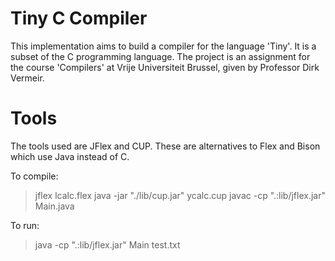 Tiny C Compiler
===============
This implementation aims to build a compiler for the language 'Tiny'.
It is a subset of the C programming language. The project is an assignment 
for the course 'Compilers' at Vrije Universiteit Brussel, given by
Professor Dirk Vermeir.

Tools
=====
The tools used are JFlex and CUP. These are alternatives to Flex and Bison
which use Java instead of C.

To compile:
>jflex lcalc.flex
>java -jar "./lib/cup.jar" ycalc.cup
>javac -cp ".:lib/jflex.jar" Main.java

To run:
>java -cp ".:lib/jflex.jar" Main test.txt

